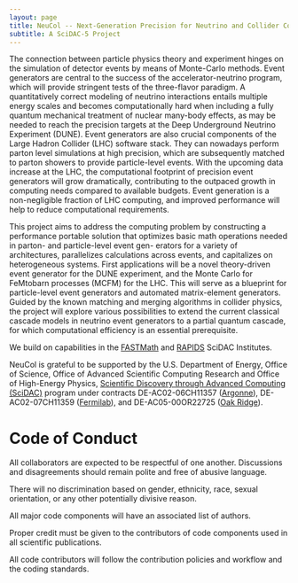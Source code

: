 ```yaml
---
layout: page
title: NeuCol -- Next-Generation Precision for Neutrino and Collider Computations
subtitle: A SciDAC-5 Project
---
```

The connection between particle physics theory and experiment hinges on the simulation of
detector events by means of Monte-Carlo methods. Event generators are
central to the success of the accelerator-neutrino program, which will
provide stringent tests of the three-flavor paradigm. A quantitatively
correct modeling of neutrino interactions entails multiple energy 
scales and becomes computationally hard when including a fully quantum
mechanical treatment of nuclear many-body effects, as may be needed to
reach the precision targets at the Deep 
Underground Neutrino Experiment (DUNE). Event generators are also crucial components of
the Large Hadron Collider (LHC) software stack. They can nowadays perform parton level
simulations at high precision, which are subsequently matched to parton showers to provide
particle-level events. With the upcoming data increase at the LHC, the computational footprint
of precision event generators will grow dramatically, contributing to the outpaced growth in
computing needs compared to available budgets. Event generation is a non-negligible fraction
of LHC computing, and improved performance will help to reduce
computational requirements.

This project aims to address the computing problem by constructing a performance portable
solution that optimizes basic math operations needed in parton- and particle-level event gen-
erators for a variety of architectures, parallelizes calculations across events, and capitalizes on
heterogeneous systems. First applications will be a novel theory-driven event generator for
the DUNE experiment, and the Monte Carlo for FeMtobarn processes (MCFM) for the LHC.
This will serve as a blueprint for particle-level event generators and automated matrix-element
generators. Guided by the known matching and merging algorithms in collider physics, the
project will explore various possibilities to extend the current classical cascade models in neutrino event generators to a partial quantum cascade, for which computational efficiency is an
essential prerequisite.

We build on capabilities in the [FASTMath](https://scidac5-fastmath.lbl.gov) and [RAPIDS](https://rapids.lbl.gov/) SciDAC Institutes.


NeuCol is grateful to be supported by the U.S. Department of Energy, Office of Science, Office of Advanced Scientific Computing Research and Office of High-Energy Physics, [Scientific Discovery through Advanced Computing (SciDAC)](https://scidac.gov/) program under contracts DE-AC02-06CH11357 ([Argonne](https://www.anl.gov/)), DE-AC02-07CH11359 ([Fermilab](https://www.fnal.gov/)), and DE-AC05-00OR22725 ([Oak Ridge](https://www.ornl.gov/)).

                                                                  
                                                                  
# Code of Conduct

All collaborators are expected to be respectful of one another. Discussions and disagreements should remain polite and free of abusive language.

There will no discrimination based on gender, ethnicity, race, sexual orientation, or any other potentially divisive reason. 

All major code components will have an associated list of authors.

Proper credit must be given to the contributors of code components used in all scientific publications.

All code contributors will follow the contribution policies and workflow and the coding standards.


